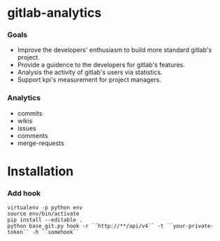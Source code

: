# gitlab-analytics 

### Goals
* Improve the developers' enthusiasm to build more standard gitlab's project. 
* Provide a guidence to the developers for gitlab's features. 
* Analysis the activity of gitlab's users via statistics.
* Support kpi's measurement for project managers.

### Analytics
* commits
* wikis
* issues
* comments
* merge-requests

# Installation

### Add hook

```shell
virtualenv -p python env
source env/bin/activate
pip install --editable .
python base_git.py hook -r ``http://**/api/v4`` -t ``your-private-token`` -h ``somehook``
```
